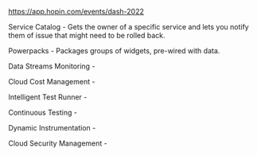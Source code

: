 https://app.hopin.com/events/dash-2022

Service Catalog - Gets the owner of a specific service and lets you notify them of issue that might need to be rolled back.

Powerpacks - Packages groups of widgets, pre-wired with data.

Data Streams Monitoring - 

Cloud Cost Management - 

Intelligent Test Runner - 

Continuous Testing - 

Dynamic Instrumentation -

Cloud Security Management - 